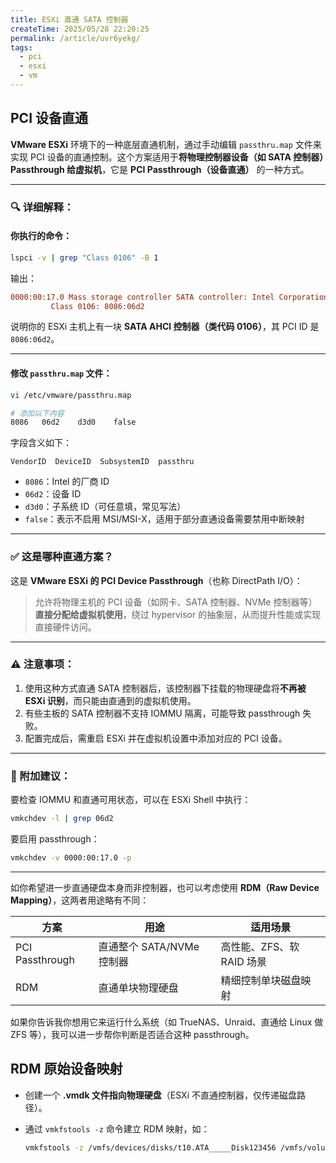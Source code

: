 ```yaml
---
title: ESXi 直通 SATA 控制器
createTime: 2025/05/28 22:20:25
permalink: /article/uvr6yekg/
tags:
  - pci
  - esxi
  - vm
---
```


## PCI 设备直通

**VMware ESXi** 环境下的一种底层直通机制，通过手动编辑 `passthru.map` 文件来实现 PCI 设备的直通控制。这个方案适用于**将物理控制器设备（如 SATA 控制器）Passthrough 给虚拟机**，它是 **PCI Passthrough（设备直通）** 的一种方式。

------

### 🔍 详细解释：

#### 你执行的命令：

```bash
lspci -v | grep "Class 0106" -B 1
```

输出：

```ini
0000:00:17.0 Mass storage controller SATA controller: Intel Corporation Comet Lake SATA AHCI Controller 
         Class 0106: 8086:06d2
```

说明你的 ESXi 主机上有一块 **SATA AHCI 控制器（类代码 0106）**，其 PCI ID 是 `8086:06d2`。

------

#### 修改 `passthru.map` 文件：

```bash
vi /etc/vmware/passthru.map

# 添加以下内容
8086   06d2    d3d0    false
```

字段含义如下：

```
VendorID  DeviceID  SubsystemID  passthru
```

- `8086`：Intel 的厂商 ID
- `06d2`：设备 ID
- `d3d0`：子系统 ID（可任意填，常见写法）
- `false`：表示不启用 MSI/MSI-X，适用于部分直通设备需要禁用中断映射

------

### ✅ 这是哪种直通方案？

这是 **VMware ESXi 的 PCI Device Passthrough**（也称 DirectPath I/O）：

> 允许将物理主机的 PCI 设备（如网卡、SATA 控制器、NVMe 控制器等）**直接分配给虚拟机使用**，绕过 hypervisor 的抽象层，从而提升性能或实现直接硬件访问。

------

### ⚠️ 注意事项：

1. 使用这种方式直通 SATA 控制器后，该控制器下挂载的物理硬盘将**不再被 ESXi 识别**，而只能由直通到的虚拟机使用。
2. 有些主板的 SATA 控制器不支持 IOMMU 隔离，可能导致 passthrough 失败。
3. 配置完成后，需重启 ESXi 并在虚拟机设置中添加对应的 PCI 设备。

------

### 🧩 附加建议：

要检查 IOMMU 和直通可用状态，可以在 ESXi Shell 中执行：

```bash
vmkchdev -l | grep 06d2
```

要启用 passthrough：

```bash
vmkchdev -v 0000:00:17.0 -p
```

------

如你希望进一步直通硬盘本身而非控制器，也可以考虑使用 **RDM（Raw Device Mapping）**，这两者用途略有不同：

| 方案            | 用途                      | 适用场景                  |
| --------------- | ------------------------- | ------------------------- |
| PCI Passthrough | 直通整个 SATA/NVMe 控制器 | 高性能、ZFS、软 RAID 场景 |
| RDM             | 直通单块物理硬盘          | 精细控制单块磁盘映射      |

如果你告诉我你想用它来运行什么系统（如 TrueNAS、Unraid、直通给 Linux 做 ZFS 等），我可以进一步帮你判断是否适合这种 passthrough。

## RDM 原始设备映射

- 创建一个 **.vmdk 文件指向物理硬盘**（ESXi 不直通控制器，仅传递磁盘路径）。

- 通过 `vmkfstools -z` 命令建立 RDM 映射，如：

  ```bash
  vmkfstools -z /vmfs/devices/disks/t10.ATA_____Disk123456 /vmfs/volumes/datastore1/vmname/disk1.vmdk
  ```

